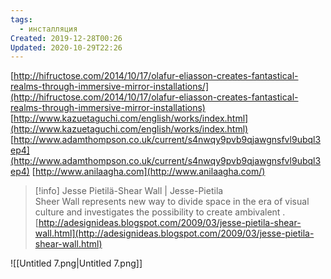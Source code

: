 ```yaml
---
tags:
  - инсталляция
Created: 2019-12-28T00:26
Updated: 2020-10-29T22:26
---
```

[http://hifructose.com/2014/10/17/olafur-eliasson-creates-fantastical-realms-through-immersive-mirror-installations/](http://hifructose.com/2014/10/17/olafur-eliasson-creates-fantastical-realms-through-immersive-mirror-installations)
[http://www.kazuetaguchi.com/english/works/index.html](http://www.kazuetaguchi.com/english/works/index.html)
[http://www.adamthompson.co.uk/current/s4nwqy9pvb9qjawgnsfvl9ubql3ep4](http://www.adamthompson.co.uk/current/s4nwqy9pvb9qjawgnsfvl9ubql3ep4)
[http://www.anilaagha.com](http://www.anilaagha.com/)

> [!info] Jesse Pietilä-Shear Wall | Jesse-Pietila  
> Sheer Wall represents new way to divide space in the era of visual culture and investigates the possibility to create ambivalent .  
> [http://adesignideas.blogspot.com/2009/03/jesse-pietila-shear-wall.html](http://adesignideas.blogspot.com/2009/03/jesse-pietila-shear-wall.html)  
  
![[Untitled 7.png|Untitled 7.png]]